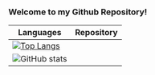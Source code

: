 ### Welcome to my Github Repository!

| Languages  | Repository |
| ------------- | ------------- |
| [![Top Langs](https://github-readme-stats.vercel.app/api/top-langs/?username=wayne-kirk-schmidt&layout=compact)](https://github.com/wayne-kirk-schmidt/github-readme-stats)  | 
![GitHub stats](https://github-readme-stats.vercel.app/api?username=wayne-kirk-schmidt&show_icons=true&theme=cobalt)  |
